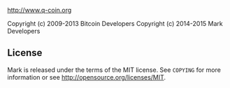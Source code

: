http://www.q-coin.org

Copyright (c) 2009-2013 Bitcoin Developers
Copyright (c) 2014-2015	Mark	Developers

License
-------

Mark is released under the terms of the MIT license. See `COPYING` for more
information or see http://opensource.org/licenses/MIT.


